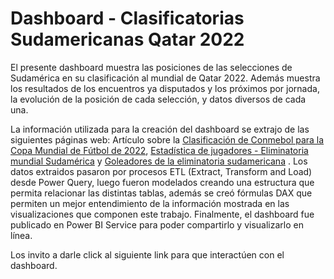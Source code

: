 # Dashboard - Clasificatorias Sudamericanas Qatar 2022

<p>
  El presente dashboard muestra las posiciones de las selecciones de Sudamérica en su clasificación al mundial de Qatar 2022. Además muestra los resultados de los encuentros ya disputados y los próximos por jornada, la evolución de la posición de cada selección, y datos diversos de cada una.
</p>

<p>
  La información utilizada para la creación del dashboard se extrajo de las siguientes páginas web: Artículo sobre la <a href="https://es.wikipedia.org/wiki/Clasificaci%C3%B3n_de_Conmebol_para_la_Copa_Mundial_de_F%C3%BAtbol_de_2022">Clasificación de Conmebol para la Copa Mundial de Fútbol de 2022</a>, 
  <a href="https://www.fichajes.com/sudamerica/eliminatorias-mundial-sudamerica/estadistica-jugadores/asistencias">Estadística de jugadores - Eliminatoria mundial Sudamérica</a>
  y 
  <a href="https://www.futbolargentino.com/eliminatorias/goleadores">Goleadores de la eliminatoria sudamericana</a>
  .
   Los datos extraidos pasaron por procesos ETL (Extract, Transform and Load) desde Power Query, luego fueron modelados creando una estructura que permita relacionar las distintas tablas, además se creó fórmulas DAX que permiten un mejor entendimiento de la información mostrada en las visualizaciones que componen este trabajo. Finalmente, el dashboard fue publicado en Power BI Service para poder compartirlo y visualizarlo en línea.
  </p>
  <p>
  Los invito a darle click al siguiente link para que interactúen con el dashboard.
</p>
